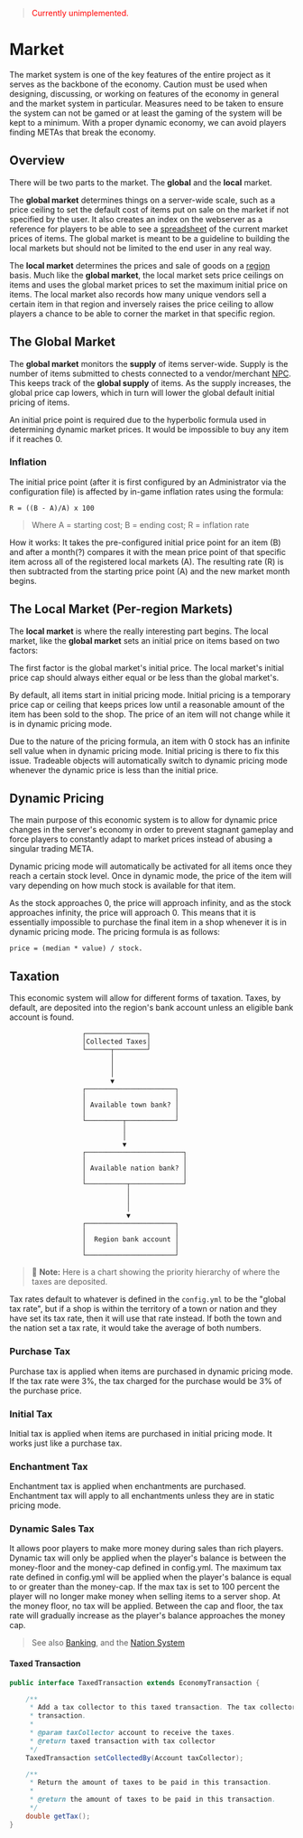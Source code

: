 > <span style="color:red">Currently unimplemented.</span>
# Market

The market system is one of the key features of the entire project as it serves as the backbone of the economy. Caution must be used when designing, discussing, or working on features of the economy in general and the market system in particular. Measures need to be taken to ensure the system can not be gamed or at least the gaming of the system will be kept to a minimum. With a proper dynamic economy, we can avoid players finding METAs that break the economy.
## Overview
There will be two parts to the market. The **global** and the **local** market. 

The **global market** determines things on a server-wide scale, such as a price ceiling to set the default cost of items put on sale on the market if not specified by the user. It also creates an index on the webserver as a reference for players to be able to see a [spreadsheet](economy/spreadsheet.md) of the current market prices of items. The global market is meant to be a guideline to building the local markets but should not be limited to the end user in any real way.

The **local market** determines the prices and sale of goods on a [region](../../map/regions.md) basis. Much like the **global market**, the local market sets price ceilings on items and uses the global market prices to set the maximum initial price on items. The local market also records how many unique vendors sell a certain item in that region and inversely raises the price ceiling to allow players a chance to be able to corner the market in that specific region.

## The Global Market
The **global market** monitors the **supply** of items server-wide. Supply is the number of items submitted to chests connected to a vendor/merchant [NPC](NPCs/types/merchants.md). This keeps track of the **global supply** of items. As the supply increases, the global price cap lowers, which in turn will lower the global default initial pricing of items. 

An initial price point is required due to the hyperbolic formula used in determining dynamic market prices. It would be impossible to buy any item if it reaches 0.    

### Inflation
The initial price point (after it is first configured by an Administrator via the configuration file) is affected by in-game inflation rates using the formula:

``R = ((B - A)/A) x 100``
> Where A = starting cost; B = ending cost; R = inflation rate
   
How it works: It takes the pre-configured initial price point for an item (B) and after a month(?) compares it with the mean price point of that specific item across all of the registered local markets (A). The resulting rate (R) is then subtracted from the starting price point (A) and the new market month begins.

## The Local Market (Per-region Markets)

The **local market** is where the really interesting part begins. The local market, like the **global market** sets an initial price on items based on two factors:   

The first factor is the global market's initial price. The local market's initial price cap should always either equal or be less than the global market's. 

By default, all items start in initial pricing mode. Initial pricing is a temporary price cap or ceiling that keeps prices low until a reasonable amount of the item has been sold to the shop. The price of an item will not change while it is in dynamic pricing mode.    

Due to the nature of the pricing formula, an item with 0 stock has an infinite sell value when in dynamic pricing mode. Initial pricing is there to fix this issue. Tradeable objects will automatically switch to dynamic pricing mode whenever the dynamic price is less than the initial price. 

## Dynamic Pricing
The main purpose of this economic system is to allow for dynamic price changes in the server's economy in order to prevent stagnant gameplay and force players to constantly adapt to market prices instead of abusing a singular trading META.

Dynamic pricing mode will automatically be activated for all items once they reach a certain stock level. Once in dynamic mode, the price of the item will vary depending on how much stock is available for that item.    

As the stock approaches 0, the price will approach infinity, and as the stock approaches infinity, the price will approach 0. This means that it is essentially impossible to purchase the final item in a shop whenever it is in dynamic pricing mode. The pricing formula is as follows: 

``price = (median * value) / stock.`` 

## Taxation
This economic system will allow for different forms of taxation. Taxes, by default, are deposited into the region's bank account unless an eligible bank account is found. 
```
                  ┌───────────────┐
                  │Collected Taxes│
                  └──────┬────────┘
                         │
                         │
                         │
                         ▼
                  ┌──────────────────────┐
                  │                      │
                  │ Available town bank? │
                  │                      │
                  └─────────┬────────────┘
                            │
                            │
                            ▼
                  ┌────────────────────────┐
                  │                        │
                  │ Available nation bank? │
                  │                        │
                  └──────────┬─────────────┘
                             │
                             │
                             │
                             ▼
                  ┌──────────────────────┐
                  │                      │
                  │  Region bank account │
                  │                      │
                  └──────────────────────┘
```

> 📝 **Note:** Here is a chart showing the priority hierarchy of where the taxes are deposited.    

Tax rates default to whatever is defined in the ``config.yml`` to be the "global tax rate", but if a shop is within the territory of a town or nation and they have set its tax rate, then it will use that rate instead. If both the town and the nation set a tax rate, it would take the average of both numbers.

### Purchase Tax

Purchase tax is applied when items are purchased in dynamic pricing mode. If the tax rate were 3%, the tax charged for the purchase would be 3% of the purchase price.

### Initial Tax
Initial tax is applied when items are purchased in initial pricing mode. It works just like a purchase tax.

### Enchantment Tax

Enchantment tax is applied when enchantments are purchased. Enchantment tax will apply to all enchantments unless they are in static pricing mode.
### Dynamic Sales Tax

It allows poor players to make more money during sales than rich players. Dynamic tax will only be applied when the player's balance is between the money-floor and the money-cap defined in config.yml. The maximum tax rate defined in config.yml will be applied when the player's balance is equal to or greater than the money-cap. If the max tax is set to 100 percent the player will no longer make money when selling items to a server shop. At the money floor, no tax will be applied. Between the cap and floor, the tax rate will gradually increase as the player's balance approaches the money cap.

> See also [Banking](banking.md), and the [Nation System](../nodes/nation-system.md)
    
#### Taxed Transaction
```java
public interface TaxedTransaction extends EconomyTransaction {

    /**
     * Add a tax collector to this taxed transaction. The tax collector account receives the taxes from this
     * transaction.
     *
     * @param taxCollector account to receive the taxes.
     * @return taxed transaction with tax collector
     */
    TaxedTransaction setCollectedBy(Account taxCollector);

    /**
     * Return the amount of taxes to be paid in this transaction.
     *
     * @return the amount of taxes to be paid in this transaction.
     */
    double getTax();
}
```